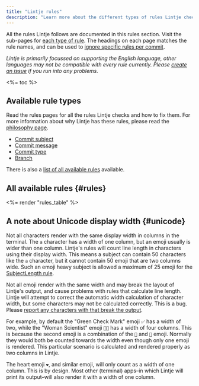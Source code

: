 ```yaml
---
title: "Lintje rules"
description: "Learn more about the different types of rules Lintje checks for, how they work and how to resolve any issues."
---
```


All the rules Lintje follows are documented in this rules section. Visit the sub-pages for [each type of rule](#available-rule-types). The headings on each page matches the rule names, and can be used to [ignore specific rules per commit](/docs/configuration/#ignoring-rules-per-commit).

_Lintje is primarily focussed on supporting the English language, other languages may not be compatible with every rule currently. Please [create an issue][issues] if you run into any problems._

<%= toc %>

## Available rule types

Read the rules pages for all the rules Lintje checks and how to fix them. For more information about why Lintje has these rules, please read the [philosophy page](/docs/philosophy/).

- [Commit subject](/docs/rules/commit-subject/)
- [Commit message](/docs/rules/commit-message/)
- [Commit type](/docs/rules/commit-type/)
- [Branch](/docs/rules/branch/)

There is also a [list of all available rules](#rules) available.

## All available rules {#rules}

<%= render "rules_table" %>

## A note about Unicode display width {#unicode}

Not all characters render with the same display width in columns in the terminal. The `a` character has a width of one column, but an emoji usually is wider than one column. Lintje's rules will count line length in characters using their display width. This means a subject can contain 50 characters like the `a` character, but it cannot contain 50 emoji that are two columns wide. Such an emoji heavy subject is allowed a maximum of 25 emoji for the [SubjectLength rule](/docs/rules/commit-subject/#subjectlength).

Not all emoji render with the same width and may break the layout of Lintje's output, and cause problems with rules that calculate line length. Lintje will attempt to correct the automatic width calculation of character width, but some characters may not be calculated correctly. This is a bug. Please [report any characters with that break the output][issues].

For example, by default the "Green Check Mark" emoji `✅` has a width of two, while the "Woman Scientist" emoji `👩‍🔬` has a width of four columns. This is because the second emoji is a combination of the `👩` and `🔬` emoji. Normally they would both be counted towards the width even though only one emoji is rendered. This particular scenario is calculated and rendered properly as two columns in Lintje.

The heart emoji `❤️`, and similar emoji, will only count as a width of one column. This is by design. Most other (terminal) apps–in which Lintje will print its output–will also render it with a width of one column.

[issues]: <%= site.metadata.issue_tracker %>
